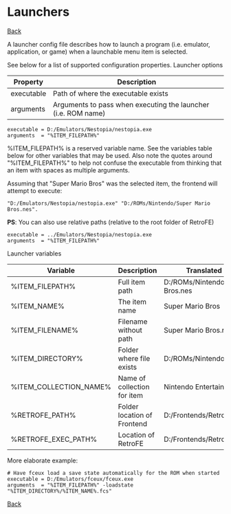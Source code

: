 # Launchers
[Back](README.md)


A launcher config file describes how to launch a program (i.e. emulator,
application, or game) when a launchable menu item is selected.

See below for a list of supported configuration properties. Launcher
options

| Property   | Description                                                   |
|------------|---------------------------------------------------------------|
| executable | Path of where the executable exists                           |
| arguments  | Arguments to pass when executing the launcher (i.e. ROM name) |

    executable = D:/Emulators/Nestopia/nestopia.exe
    arguments  = "%ITEM_FILEPATH%"

%ITEM_FILEPATH% is a reserved variable name. See the variables table
below for other variables that may be used. Also note the quotes around
"%ITEM_FILEPATH%" to help not confuse the executable from thinking that
an item with spaces as multiple arguments.

Assuming that "Super Mario Bros" was the selected item, the frontend
will attempt to execute:

    "D:/Emulators/Nestopia/nestopia.exe" "D:/ROMs/Nintendo/Super Mario Bros.nes".

**PS**: You can also use relative paths (relative to the root folder of
RetroFE)

    executable = ../Emulators/Nestopia/nestopia.exe
    arguments  = "%ITEM_FILEPATH%"

Launcher variables

| Variable               | Description                 | Translated Example                    |
|------------------------|-----------------------------|---------------------------------------|
| %ITEM_FILEPATH%        | Full item path              | D:/ROMs/Nintendo/Super Mario Bros.nes |
| %ITEM_NAME%            | The item name               | Super Mario Bros                      |
| %ITEM_FILENAME%        | Filename without path       | Super Mario Bros.nes                  |
| %ITEM_DIRECTORY%       | Folder where file exists    | D:/ROMs/Nintendo                      |
| %ITEM_COLLECTION_NAME% | Name of collection for item | Nintendo Entertainment System         |
| %RETROFE_PATH%         | Folder location of Frontend | D:/Frontends/RetroFE                  |
| %RETROFE_EXEC_PATH%    | Location of RetroFE         | D:/Frontends/RetroFE/RetroFE.exe      |

More elaborate example:

    # Have fceux load a save state automatically for the ROM when started
    executable = D:/Emulators/fceux/fceux.exe
    arguments  = "%ITEM_FILEPATH%" -loadstate "%ITEM_DIRECTORY%/%ITEM_NAME%.fcs"

[Back](README.md)
